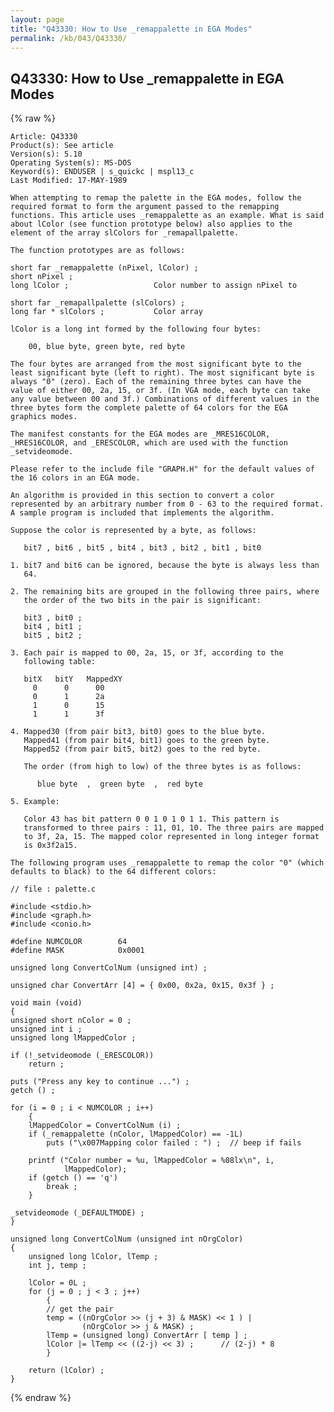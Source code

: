 ```yaml
---
layout: page
title: "Q43330: How to Use _remappalette in EGA Modes"
permalink: /kb/043/Q43330/
---
```


## Q43330: How to Use _remappalette in EGA Modes

{% raw %}

	Article: Q43330
	Product(s): See article
	Version(s): 5.10
	Operating System(s): MS-DOS
	Keyword(s): ENDUSER | s_quickc | mspl13_c
	Last Modified: 17-MAY-1989
	
	When attempting to remap the palette in the EGA modes, follow the
	required format to form the argument passed to the remapping
	functions. This article uses _remappalette as an example. What is said
	about lColor (see function prototype below) also applies to the
	element of the array slColors for _remapallpalette.
	
	The function prototypes are as follows:
	
	short far _remappalette (nPixel, lColor) ;
	short nPixel ;
	long lColor ;                   Color number to assign nPixel to
	
	short far _remapallpalette (slColors) ;
	long far * slColors ;           Color array
	
	lColor is a long int formed by the following four bytes:
	
	    00, blue byte, green byte, red byte
	
	The four bytes are arranged from the most significant byte to the
	least significant byte (left to right). The most significant byte is
	always "0" (zero). Each of the remaining three bytes can have the
	value of either 00, 2a, 15, or 3f. (In VGA mode, each byte can take
	any value between 00 and 3f.) Combinations of different values in the
	three bytes form the complete palette of 64 colors for the EGA
	graphics modes.
	
	The manifest constants for the EGA modes are _MRES16COLOR,
	_HRES16COLOR, and _ERESCOLOR, which are used with the function
	_setvideomode.
	
	Please refer to the include file "GRAPH.H" for the default values of
	the 16 colors in an EGA mode.
	
	An algorithm is provided in this section to convert a color
	represented by an arbitrary number from 0 - 63 to the required format.
	A sample program is included that implements the algorithm.
	
	Suppose the color is represented by a byte, as follows:
	
	   bit7 , bit6 , bit5 , bit4 , bit3 , bit2 , bit1 , bit0
	
	1. bit7 and bit6 can be ignored, because the byte is always less than
	   64.
	
	2. The remaining bits are grouped in the following three pairs, where
	   the order of the two bits in the pair is significant:
	
	   bit3 , bit0 ;
	   bit4 , bit1 ;
	   bit5 , bit2 ;
	
	3. Each pair is mapped to 00, 2a, 15, or 3f, according to the
	   following table:
	
	   bitX   bitY   MappedXY
	     0      0      00
	     0      1      2a
	     1      0      15
	     1      1      3f
	
	4. Mapped30 (from pair bit3, bit0) goes to the blue byte.
	   Mapped41 (from pair bit4, bit1) goes to the green byte.
	   Mapped52 (from pair bit5, bit2) goes to the red byte.
	
	   The order (from high to low) of the three bytes is as follows:
	
	      blue byte  ,  green byte  ,  red byte
	
	5. Example:
	
	   Color 43 has bit pattern 0 0 1 0 1 0 1 1. This pattern is
	   transformed to three pairs : 11, 01, 10. The three pairs are mapped
	   to 3f, 2a, 15. The mapped color represented in long integer format
	   is 0x3f2a15.
	
	The following program uses _remappalette to remap the color "0" (which
	defaults to black) to the 64 different colors:
	
	// file : palette.c
	
	#include <stdio.h>
	#include <graph.h>
	#include <conio.h>
	
	#define NUMCOLOR        64
	#define MASK            0x0001
	
	unsigned long ConvertColNum (unsigned int) ;
	
	unsigned char ConvertArr [4] = { 0x00, 0x2a, 0x15, 0x3f } ;
	
	void main (void)
	{
	unsigned short nColor = 0 ;
	unsigned int i ;
	unsigned long lMappedColor ;
	
	if (!_setvideomode (_ERESCOLOR))
	    return ;
	
	puts ("Press any key to continue ...") ;
	getch () ;
	
	for (i = 0 ; i < NUMCOLOR ; i++)
	    {
	    lMappedColor = ConvertColNum (i) ;
	    if (_remappalette (nColor, lMappedColor) == -1L)
	        puts ("\x007Mapping color failed : ") ;  // beep if fails
	
	    printf ("Color number = %u, lMappedColor = %08lx\n", i,
	            lMappedColor);
	    if (getch () == 'q')
	        break ;
	    }
	
	_setvideomode (_DEFAULTMODE) ;
	}
	
	unsigned long ConvertColNum (unsigned int nOrgColor)
	{
	    unsigned long lColor, lTemp ;
	    int j, temp ;
	
	    lColor = 0L ;
	    for (j = 0 ; j < 3 ; j++)
	        {
	        // get the pair
	        temp = ((nOrgColor >> (j + 3) & MASK) << 1 ) |
	                (nOrgColor >> j & MASK) ;
	        lTemp = (unsigned long) ConvertArr [ temp ] ;
	        lColor |= lTemp << ((2-j) << 3) ;      // (2-j) * 8
	        }
	
	    return (lColor) ;
	}

{% endraw %}
